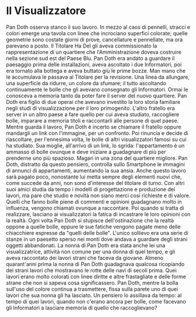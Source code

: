 # Il Visualizzatore
Pan Doth osserva stanco il suo lavoro. In mezzo al caos di pennelli, stracci e colori emerge una tavola con linee che incrociano superfici colorate; quelle geometrie sono costate giorni di prove, cancellature e pennellate, ma ora parevano a posto. Il Titolare Ha Del gli aveva commissionato la rappresentazione di un quartiere che l'Amministrazione doveva costruire nella sezione sud est del Paese Blu. Pan Doth era andato a guardare il paesaggio prima delle installazioni, aveva ascoltato i due Informatori, poi era tornato alla bottega e aveva buttato giù le prime bozze. Man mano che le accumulava le passava al Titolare per la revisione. Una linea da allungare, una superficie da ridurre, un colore da sfumare; il tutto ascoltando continuamente le bolle che gli avevano consegnato gli Informatori. Ormai le conosceva a memoria tanto da poter fare il server del nuovo quartiere. Pan Doth era figlio di due operai che avevano investito la loro storia familiare negli studi di visualizzazione per il loro primogenito. L'altro fratello era server in un altro paese a fare quello per cui aveva studiato, raccogliere bolle, imparare a memoria titoli e raccontarli alle persone di quel paese.
Mentre guarda il lavoro, Pan Doth è incerto se chiamare il fratello oppure mandargli un link con l'immagine, per un confronto. Poi rinuncia e decide di riascoltare, per l'ennesima volta, le bolle di altri visualizzatori famosi su cui ha studiato. Sua moglie, all'arrivo di un link, lo sgrida: l'appartamento è un ammasso di bolle ovunque e deve iniziare a guadagnare di più per prenderne uno più spazioso. Magari in una zona del quartiere migliore. Pan Doth, distratto da questo pensiero, controlla sullo Smartphone le immagini di annunci di appartamenti, aumentando la sua ansia. Anche questo lavoro sarà pagato poco, nonostante lui metta sempre degli elementi nuovi che, come succede da anni, non sono d'interesse del titolare di turno. Con altri suoi amici studia da tempo i modelli di progettazione e produzione dei lavori, ma pare che studio e novità non siano merci così richieste e di valore. Quelli che fanno bolle piene di commenti e opinioni guadagnano molto in influenza, vengono chiamati ovunque a raccontare. Poi quando si tratta di realizzare, lasciano ai visualizzatori la fatica di incastrare le loro opinioni con la realtà. Ogni volta Pan Doth si stupisce dell'ostinazione che la realtà oppone a quelle bolle, eppure le sue fatiche vengono pagate meno delle chiacchiere espresse da "quelli delle bolle".
L'unico sollievo era una serie di stanze in un paesetto sperso nei monti dove andava a guardare degli strani oggetti abbandonati. La nonna di Pan Doth era stata anche lei una visualizzatrice, attività non comune per una donna di quel tempo, e gli aveva raccontato dei lavori strani che faceva da giovane. Almeno quarant'anni prima la nonna di Pan Doth guadagnava qualcosa ricopiando dei strani lavori che mostravano le rotte delle navi di secoli prima. Quei lavori erano molto colorati con linee diritte e altre frastagliate e delle forme strane che non si sapeva cosa significassero. Pan Doth, mentre la bolla sull'uso del colore continua a trasmettere, fissa sulla parete uno di quei lavori che sua nonna gli ha lasciato. Un pensiero lo assillava da tempo: al tempo di quei lavori, quando non c'erano ancora per bolle, come facevano gli Informatori a lasciare memoria di quello che raccoglievano?
